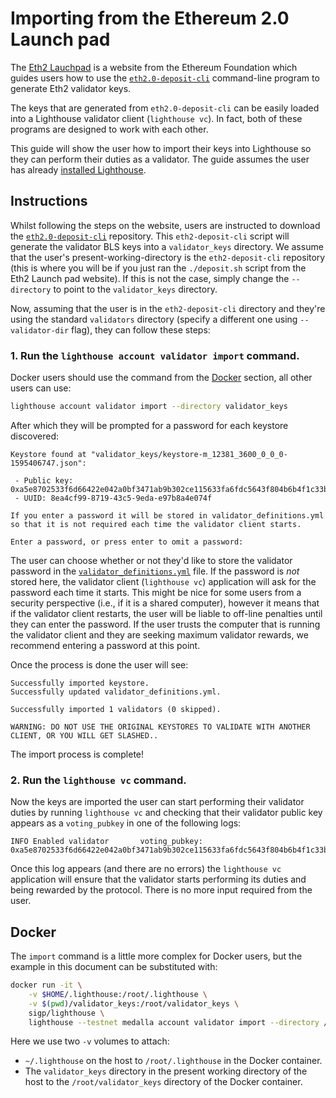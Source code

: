 # Importing from the Ethereum 2.0 Launch pad

The [Eth2 Lauchpad](https://github.com/ethereum/eth2.0-deposit) is a website
from the Ethereum Foundation which guides users how to use the
[`eth2.0-deposit-cli`](https://github.com/ethereum/eth2.0-deposit-cli)
command-line program to generate Eth2 validator keys.

The keys that are generated from `eth2.0-deposit-cli` can be easily loaded into
a Lighthouse validator client (`lighthouse vc`). In fact, both of these
programs are designed to work with each other.

This guide will show the user how to import their keys into Lighthouse so they
can perform their duties as a validator. The guide assumes the user has already
[installed Lighthouse](./installation.md).

## Instructions

Whilst following the steps on the website, users are instructed to download the
[`eth2.0-deposit-cli`](https://github.com/ethereum/eth2.0-deposit-cli)
repository. This `eth2-deposit-cli` script will generate the validator BLS keys
into a `validator_keys` directory. We assume that the user's
present-working-directory is the `eth2-deposit-cli` repository (this is where
you will be if you just ran the `./deposit.sh` script from the Eth2 Launch pad
website). If this is not the case, simply change the `--directory` to point to
the `validator_keys` directory.

Now, assuming that the user is in the `eth2-deposit-cli` directory and they're
using the standard `validators` directory (specify a different one using
`--validator-dir` flag), they can follow these steps:

### 1. Run the `lighthouse account validator import` command.

Docker users should use the command from the [Docker](#docker-users)
section, all other users can use:


```bash
lighthouse account validator import --directory validator_keys
```


After which they will be prompted for a password for each keystore discovered:

```
Keystore found at "validator_keys/keystore-m_12381_3600_0_0_0-1595406747.json":

 - Public key: 0xa5e8702533f6d66422e042a0bf3471ab9b302ce115633fa6fdc5643f804b6b4f1c33baf95f125ec21969a3b1e0dd9e56
 - UUID: 8ea4cf99-8719-43c5-9eda-e97b8a4e074f

If you enter a password it will be stored in validator_definitions.yml so that it is not required each time the validator client starts.

Enter a password, or press enter to omit a password:
```

The user can choose whether or not they'd like to store the validator password
in the [`validator_definitions.yml`](./validator-management.md) file. If the
password is *not* stored here, the validator client (`lighthouse vc`)
application will ask for the password each time it starts. This might be nice
for some users from a security perspective (i.e., if it is a shared computer),
however it means that if the validator client restarts, the user will be liable
to off-line penalties until they can enter the password. If the user trusts the
computer that is running the validator client and they are seeking maximum
validator rewards, we recommend entering a password at this point.

Once the process is done the user will see:

```
Successfully imported keystore.
Successfully updated validator_definitions.yml.

Successfully imported 1 validators (0 skipped).

WARNING: DO NOT USE THE ORIGINAL KEYSTORES TO VALIDATE WITH ANOTHER CLIENT, OR YOU WILL GET SLASHED..
```

The import process is complete!

### 2. Run the `lighthouse vc` command.

Now the keys are imported the user can start performing their validator duties
by running `lighthouse vc` and checking that their validator public key appears
as a `voting_pubkey` in one of the following logs:

```
INFO Enabled validator       voting_pubkey: 0xa5e8702533f6d66422e042a0bf3471ab9b302ce115633fa6fdc5643f804b6b4f1c33baf95f125ec21969a3b1e0dd9e56
```

Once this log appears (and there are no errors) the `lighthouse vc` application
will ensure that the validator starts performing its duties and being rewarded
by the protocol. There is no more input required from the user.

## Docker

The `import` command is a little more complex for Docker users, but the example
in this document can be substituted with:

```bash
docker run -it \
	-v $HOME/.lighthouse:/root/.lighthouse \
	-v $(pwd)/validator_keys:/root/validator_keys \
	sigp/lighthouse \
	lighthouse --testnet medalla account validator import --directory /root/validator_keys
```

Here we use two `-v` volumes to attach:

- `~/.lighthouse` on the host to `/root/.lighthouse` in the Docker container.
- The `validator_keys` directory in the present working directory of the host
	to the `/root/validator_keys` directory of the Docker container.
